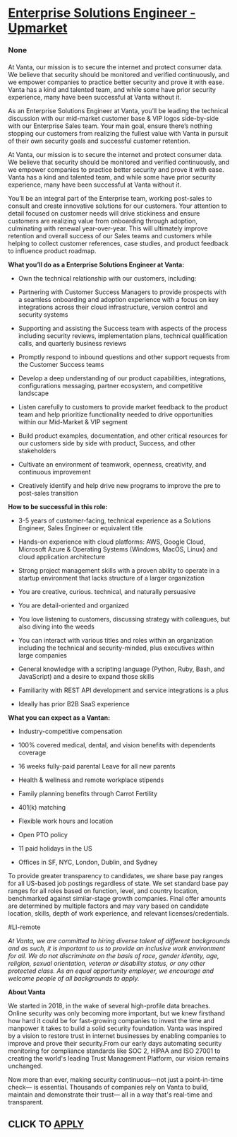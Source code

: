 # [Enterprise Solutions Engineer - Upmarket](https://www.remotewlb.com/apply/enterprise-solutions-engineer-upmarket)  
### None  
####  

At Vanta, our mission is to secure the internet and protect consumer data. We believe that security should be monitored and verified continuously, and we empower companies to practice better security and prove it with ease. Vanta has a kind and talented team, and while some have prior security experience, many have been successful at Vanta without it.

As an Enterprise Solutions Engineer at Vanta, you’ll be leading the technical discussion with our mid-market customer base & VIP logos side-by-side with our Enterprise Sales team. Your main goal, ensure there’s nothing stopping our customers from realizing the fullest value with Vanta in pursuit of their own security goals and successful customer retention.

At Vanta, our mission is to secure the internet and protect consumer data. We believe that security should be monitored and verified continuously, and we empower companies to practice better security and prove it with ease. Vanta has a kind and talented team, and while some have prior security experience, many have been successful at Vanta without it.

You’ll be an integral part of the Enterprise team, working post-sales to consult and create innovative solutions for our customers. Your attention to detail focused on customer needs will drive stickiness and ensure customers are realizing value from onboarding through adoption, culminating with renewal year-over-year. This will ultimately improve retention and overall success of our Sales teams and customers while helping to collect customer references, case studies, and product feedback to influence product roadmap.  
  

 **What you’ll do as a Enterprise Solutions Engineer at Vanta:**

  * Own the technical relationship with our customers, including:

  * Partnering with Customer Success Managers to provide prospects with a seamless onboarding and adoption experience with a focus on key integrations across their cloud infrastructure, version control and security systems

  * Supporting and assisting the Success team with aspects of the process including security reviews, implementation plans, technical qualification calls, and quarterly business reviews

  * Promptly respond to inbound questions and other support requests from the Customer Success teams

  * Develop a deep understanding of our product capabilities, integrations, configurations messaging, partner ecosystem, and competitive landscape

  * Listen carefully to customers to provide market feedback to the product team and help prioritize functionality needed to drive opportunities within our Mid-Market & VIP segment

  * Build product examples, documentation, and other critical resources for our customers side by side with product, Success, and other stakeholders

  * Cultivate an environment of teamwork, openness, creativity, and continuous improvement

  * Creatively identify and help drive new programs to improve the pre to post-sales transition  
  

 **How to be successful in this role:**

  * 3-5 years of customer-facing, technical experience as a Solutions Engineer, Sales Engineer or equivalent title

  * Hands-on experience with cloud platforms: AWS, Google Cloud, Microsoft Azure & Operating Systems (Windows, MacOS, Linux) and cloud application architecture

  * Strong project management skills with a proven ability to operate in a startup environment that lacks structure of a larger organization

  * You are creative, curious. technical, and naturally persuasive

  * You are detail-oriented and organized

  * You love listening to customers, discussing strategy with colleagues, but also diving into the weeds

  * You can interact with various titles and roles within an organization including the technical and security-minded, plus executives within large companies

  * General knowledge with a scripting language (Python, Ruby, Bash, and JavaScript) and a desire to expand those skills

  * Familiarity with REST API development and service integrations is a plus

  * Ideally has prior B2B SaaS experience

 **What you can expect as a Vantan:**

  * Industry-competitive compensation

  * 100% covered medical, dental, and vision benefits with dependents coverage

  * 16 weeks fully-paid parental Leave for all new parents

  * Health & wellness and remote workplace stipends

  * Family planning benefits through Carrot Fertility

  * 401(k) matching

  * Flexible work hours and location

  * Open PTO policy

  * 11 paid holidays in the US

  * Offices in SF, NYC, London, Dublin, and Sydney  

To provide greater transparency to candidates, we share base pay ranges for all US-based job postings regardless of state. We set standard base pay ranges for all roles based on function, level, and country location, benchmarked against similar-stage growth companies. Final offer amounts are determined by multiple factors and may vary based on candidate location, skills, depth of work experience, and relevant licenses/credentials.

#LI-remote

 _At Vanta, we are committed to hiring diverse talent of different backgrounds and as such, it is important to us to provide an inclusive work environment for all. We do not discriminate on the basis of race, gender identity, age, religion, sexual orientation, veteran or disability status, or any other protected class. As an equal opportunity employer, we encourage and welcome people of all backgrounds to apply._

 **About Vanta**

We started in 2018, in the wake of several high-profile data breaches. Online security was only becoming more important, but we knew firsthand how hard it could be for fast-growing companies to invest the time and manpower it takes to build a solid security foundation. Vanta was inspired by a vision to restore trust in internet businesses by enabling companies to improve and prove their security.From our early days automating security monitoring for compliance standards like SOC 2, HIPAA and ISO 27001 to creating the world's leading Trust Management Platform, our vision remains unchanged.

Now more than ever, making security continuous—not just a point-in-time check— is essential. Thousands of companies rely on Vanta to build, maintain and demonstrate their trust— all in a way that's real-time and transparent.

  
## CLICK TO [APPLY](https://www.remotewlb.com/apply/enterprise-solutions-engineer-upmarket)

